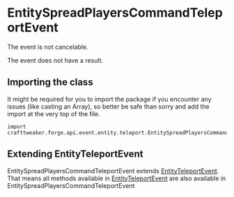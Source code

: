 # EntitySpreadPlayersCommandTeleportEvent

The event is not cancelable.

The event does not have a result.

## Importing the class

It might be required for you to import the package if you encounter any issues (like casting an Array), so better be safe than sorry and add the import at the very top of the file.
```zenscript
import crafttweaker.forge.api.event.entity.teleport.EntitySpreadPlayersCommandTeleportEvent;
```


## Extending EntityTeleportEvent

EntitySpreadPlayersCommandTeleportEvent extends [EntityTeleportEvent](/forge/api/event/entity/teleport/EntityTeleportEvent). That means all methods available in [EntityTeleportEvent](/forge/api/event/entity/teleport/EntityTeleportEvent) are also available in EntitySpreadPlayersCommandTeleportEvent

